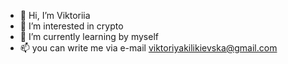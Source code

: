 - 👋 Hi, I’m Viktoriia
- 👀 I’m interested in crypto
- 🌱 I’m currently learning by myself
- 📫 you can write me via e-mail viktoriyakilikievska@gmail.com

<!---
KikiVik/KikiVik is a ✨ special ✨ repository because its `README.md` (this file) appears on your GitHub profile.
You can click the Preview link to take a look at your changes.
--->
